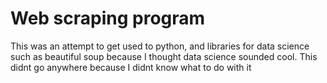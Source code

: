 # Web scraping program

This was an attempt to get used to python, and libraries for data science such as beautiful soup because I thought data science sounded cool.
This didnt go anywhere because I didnt know what to do with it
